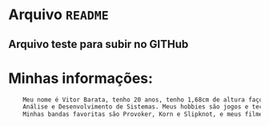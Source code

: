 # Arquivo `README` 

## Arquivo teste para subir no GITHub
 **Minhas informações**:
=======================

```sh
    Meu nome é Vitor Barata, tenho 20 anos, tenho 1,68cm de altura faço parte da turma 1TDSPV do curso de 
    Análise e Desenvolvimento de Sistemas. Meus hobbies são jogos e tecnologia em geral, filmes e músicas.
    Minhas bandas favoritas são Provoker, Korn e Slipknot, e meus filmes excepcionais são Blade Runner, Interestelar e A Voz do Silêncio.
```